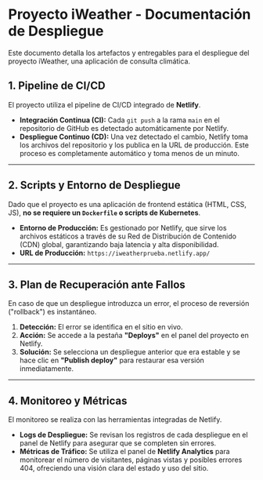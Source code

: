 # Proyecto iWeather - Documentación de Despliegue

Este documento detalla los artefactos y entregables para el despliegue del proyecto iWeather, una aplicación de consulta climática.


## 1. Pipeline de CI/CD

El proyecto utiliza el pipeline de CI/CD integrado de **Netlify**.

* **Integración Continua (CI):** Cada `git push` a la rama `main` en el repositorio de GitHub es detectado automáticamente por Netlify.
* **Despliegue Continuo (CD):** Una vez detectado el cambio, Netlify toma los archivos del repositorio y los publica en la URL de producción. Este proceso es completamente automático y toma menos de un minuto.

---

## 2. Scripts y Entorno de Despliegue

Dado que el proyecto es una aplicación de frontend estática (HTML, CSS, JS), **no se requiere un `Dockerfile` o scripts de Kubernetes**.

* **Entorno de Producción:** Es gestionado por Netlify, que sirve los archivos estáticos a través de su Red de Distribución de Contenido (CDN) global, garantizando baja latencia y alta disponibilidad.
* **URL de Producción:** `https://iweatherprueba.netlify.app/`

---

## 3. Plan de Recuperación ante Fallos

En caso de que un despliegue introduzca un error, el proceso de reversión ("rollback") es instantáneo.

1.  **Detección:** El error se identifica en el sitio en vivo.
2.  **Acción:** Se accede a la pestaña **"Deploys"** en el panel del proyecto en Netlify.
3.  **Solución:** Se selecciona un despliegue anterior que era estable y se hace clic en **"Publish deploy"** para restaurar esa versión inmediatamente.

---

## 4. Monitoreo y Métricas

El monitoreo se realiza con las herramientas integradas de Netlify.

* **Logs de Despliegue:** Se revisan los registros de cada despliegue en el panel de Netlify para asegurar que se completen sin errores.
* **Métricas de Tráfico:** Se utiliza el panel de **Netlify Analytics** para monitorear el número de visitantes, páginas vistas y posibles errores 404, ofreciendo una visión clara del estado y uso del sitio.